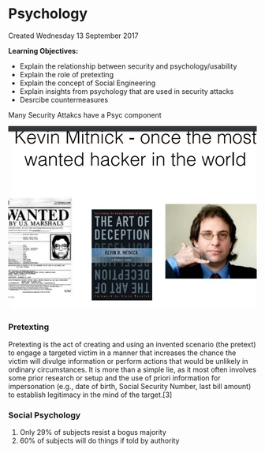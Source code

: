 # Psychology
Created Wednesday 13 September 2017

**Learning Objectives:**

* Explain the relationship between security and psychology/usability
* Explain the role of pretexting
* Explain the concept of Social Engineering
* Explain insights from psychology that are used in security attacks
* Desrcibe countermeasures


Many Security Attakcs have a Psyc component

![](./Psychology/pasted_image.png)

### Pretexting
Pretexting is the act of creating and using an invented
scenario (the pretext) to engage a targeted victim in a manner
that increases the chance the victim will divulge information
or perform actions that would be unlikely in ordinary
circumstances. It is more than a simple lie, as it most often
involves some prior research or setup and the use of priori
information for impersonation (e.g., date of birth, Social
Security Number, last bill amount) to establish legitimacy in
the mind of the target.[3]

### Social Psychology

1. Only 29% of subjects resist a bogus majority
2. 60% of subjects will do things if told by authority



